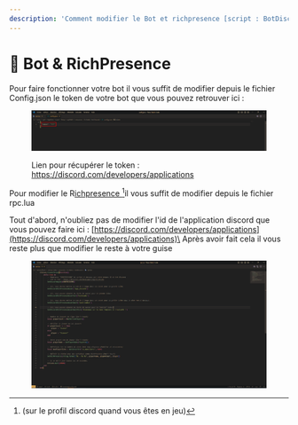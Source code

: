 ```yaml
---
description: 'Comment modifier le Bot et richpresence [script : BotDiscord]'
---
```


# 🤖 Bot & RichPresence

Pour faire fonctionner votre bot il vous suffit de modifier depuis le fichier Config.json le token de votre bot que vous pouvez retrouver ici :&#x20;

<figure><img src="../.gitbook/assets/Screenshot_3.png" alt=""><figcaption><p>Lien pour récupérer le token : <a href="https://discord.com/developers/applications">https://discord.com/developers/applications</a></p></figcaption></figure>

Pour modifier le R[ichpresence ](#user-content-fn-1)[^1]il vous suffit de modifier depuis le fichier rpc.lua

Tout d'abord, n'oubliez pas de modifier l'id de l'application discord que vous pouvez faire ici : [https://discord.com/developers/applications](https://discord.com/developers/applications)\
Après avoir fait cela il vous reste plus que modifier le reste à votre guise

<figure><img src="../.gitbook/assets/Screenshot_2.png" alt=""><figcaption></figcaption></figure>

[^1]: (sur le profil discord quand vous êtes en jeu)
